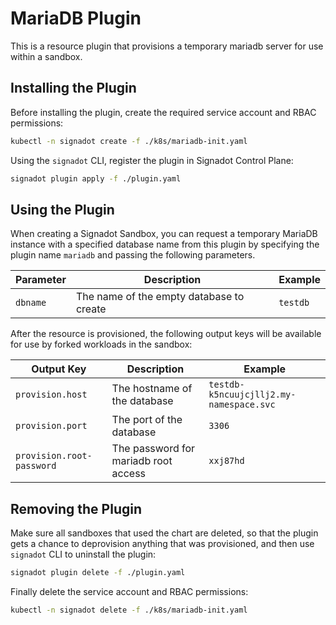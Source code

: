 # MariaDB Plugin

This is a resource plugin that provisions a temporary mariadb server for use within a sandbox.

## Installing the Plugin

Before installing the plugin, create the required service account and RBAC permissions:

```sh
kubectl -n signadot create -f ./k8s/mariadb-init.yaml
```

Using the `signadot` CLI, register the plugin in Signadot Control Plane:

```sh
signadot plugin apply -f ./plugin.yaml
```

## Using the Plugin

When creating a Signadot Sandbox, you can request a temporary MariaDB instance
with a specified database name from this plugin by specifying the plugin name
`mariadb` and passing the following parameters.

Parameter | Description | Example
--------- | ----------- | -------
`dbname` | The name of the empty database to create | `testdb`

After the resource is provisioned, the following output keys will be available
for use by forked workloads in the sandbox:

Output Key | Description | Example
---------- | ----------- | -------
`provision.host` | The hostname of the database | `testdb-k5ncuujcjllj2.my-namespace.svc`
`provision.port` | The port of the database | `3306`
`provision.root-password` | The password for mariadb root access | `xxj87hd`


## Removing the Plugin

Make sure all sandboxes that used the chart are deleted, so that the plugin gets
a chance to deprovision anything that was provisioned, and then use `signadot` CLI to uninstall the plugin:

```sh
signadot plugin delete -f ./plugin.yaml
```

Finally delete the service account and RBAC permissions:

```sh
kubectl -n signadot delete -f ./k8s/mariadb-init.yaml
```